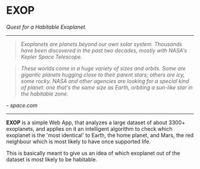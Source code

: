 # EXOP
_Quest for a Habitable Exoplanet._

---

> _Exoplanets are planets beyond our own solar system. Thousands have been discovered in the past two decades, mostly with NASA's Kepler Space Telescope._

> _These worlds come in a huge variety of sizes and orbits. Some are gigantic planets hugging close to their parent stars; others are icy, some rocky. NASA and other agencies are looking for a special kind of planet: one that's the same size as Earth, orbiting a sun-like star in the habitable zone._

_- space.com_

---
**EXOP** is a simple Web App, that analyzes a large dataset of about 3300+ exoplanets, and applies on it an intelligent algorithm to check which exoplanet is the 'most identical' to Earth, the home planet, and Mars, the red neighbour which is most likely to have once supported life. 

This is basically meant to give us an idea of which exoplanet out of the dataset is most likely to be habitable.
